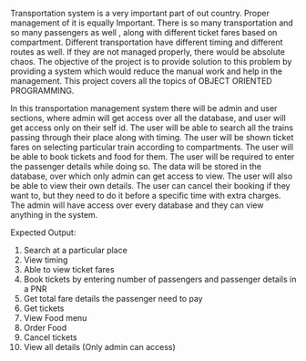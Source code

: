 Transportation system is a very important part of out country. Proper management of it is equally Important. There is so many transportation and so many passengers as well  , along with different ticket fares based on compartment. Different transportation have different timing and different routes as well. If they are not managed properly, there would be absolute chaos. The objective of the project is to provide solution to this problem by providing a system which would reduce the manual work and help in the management. This project covers all the topics of OBJECT ORIENTED PROGRAMMING.

In this transportation management system there will be admin and user sections, where admin will get access over all the database, and user will get access only on their self id. The user will be able to search all the trains passing through their place along with timing. The user will be shown ticket fares on selecting particular train according to compartments. The user will be able to book tickets and food for them. The user will be required to enter the passenger details while doing so. The data will be stored in the database, over which only admin can get access to view. The user will also be able to view their own details. The user can cancel their booking if they want to, but they need to do it before a specific time with extra charges. The admin will have access over every database and they can view anything in the system.

Expected Output:
1. Search at a particular place
2. View timing
3. Able to view ticket fares
4. Book tickets by entering number of passengers and passenger details in a PNR
5. Get total fare details the passenger need to pay
6. Get tickets 
7. View Food menu
8. Order Food
9. Cancel tickets
10. View all details (Only admin can access)
